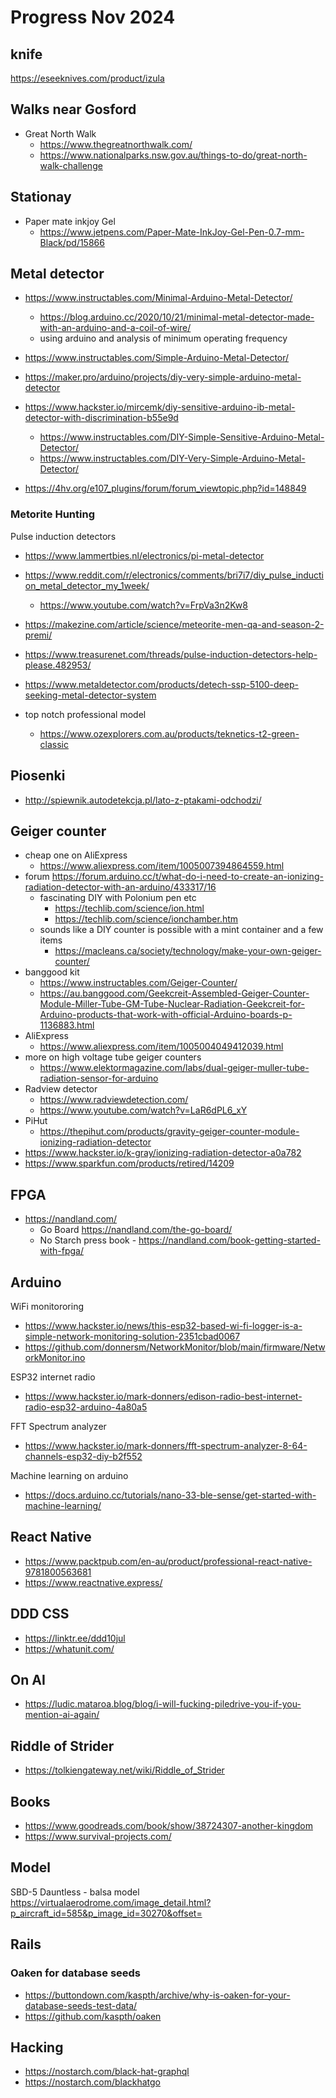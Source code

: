 # Progress Nov 2024

## knife

https://eseeknives.com/product/izula

## Walks near Gosford

- Great North Walk
    - https://www.thegreatnorthwalk.com/
    - https://www.nationalparks.nsw.gov.au/things-to-do/great-north-walk-challenge

## Stationay

- Paper mate inkjoy Gel
    - https://www.jetpens.com/Paper-Mate-InkJoy-Gel-Pen-0.7-mm-Black/pd/15866

## Metal detector

- https://www.instructables.com/Minimal-Arduino-Metal-Detector/
    - https://blog.arduino.cc/2020/10/21/minimal-metal-detector-made-with-an-arduino-and-a-coil-of-wire/
    - using arduino and analysis of minimum operating frequency
- https://www.instructables.com/Simple-Arduino-Metal-Detector/
- https://maker.pro/arduino/projects/diy-very-simple-arduino-metal-detector
- https://www.hackster.io/mircemk/diy-sensitive-arduino-ib-metal-detector-with-discrimination-b55e9d
    - https://www.instructables.com/DIY-Simple-Sensitive-Arduino-Metal-Detector/
    - https://www.instructables.com/DIY-Very-Simple-Arduino-Metal-Detector/

- https://4hv.org/e107_plugins/forum/forum_viewtopic.php?id=148849

### Metorite Hunting

Pulse induction detectors
- https://www.lammertbies.nl/electronics/pi-metal-detector
- https://www.reddit.com/r/electronics/comments/bri7i7/diy_pulse_induction_metal_detector_my_1week/
    - https://www.youtube.com/watch?v=FrpVa3n2Kw8
- https://makezine.com/article/science/meteorite-men-qa-and-season-2-premi/
- https://www.treasurenet.com/threads/pulse-induction-detectors-help-please.482953/

- https://www.metaldetector.com/products/detech-ssp-5100-deep-seeking-metal-detector-system

- top notch professional model
    - https://www.ozexplorers.com.au/products/teknetics-t2-green-classic


## Piosenki

- http://spiewnik.autodetekcja.pl/lato-z-ptakami-odchodzi/

## Geiger counter

- cheap one on AliExpress
    - https://www.aliexpress.com/item/1005007394864559.html
- forum https://forum.arduino.cc/t/what-do-i-need-to-create-an-ionizing-radiation-detector-with-an-arduino/433317/16
    - fascinating DIY with Polonium pen etc
        - https://techlib.com/science/ion.html
        - https://techlib.com/science/ionchamber.htm
    - sounds like a DIY counter is possible with a mint container and a few
      items 
        - https://macleans.ca/society/technology/make-your-own-geiger-counter/
- banggood kit
    - https://www.instructables.com/Geiger-Counter/
    - https://au.banggood.com/Geekcreit-Assembled-Geiger-Counter-Module-Miller-Tube-GM-Tube-Nuclear-Radiation-Geekcreit-for-Arduino-products-that-work-with-official-Arduino-boards-p-1136883.html
- AliExpress
    - https://www.aliexpress.com/item/1005004049412039.html
- more on high voltage tube geiger counters
    - https://www.elektormagazine.com/labs/dual-geiger-muller-tube-radiation-sensor-for-arduino
- Radview detector
    - https://www.radviewdetection.com/
    - https://www.youtube.com/watch?v=LaR6dPL6_xY
- PiHut
    - https://thepihut.com/products/gravity-geiger-counter-module-ionizing-radiation-detector
- https://www.hackster.io/k-gray/ionizing-radiation-detector-a0a782
- https://www.sparkfun.com/products/retired/14209

## FPGA

- https://nandland.com/
    - Go Board https://nandland.com/the-go-board/
    - No Starch press book - https://nandland.com/book-getting-started-with-fpga/

## Arduino

WiFi monitororing
- https://www.hackster.io/news/this-esp32-based-wi-fi-logger-is-a-simple-network-monitoring-solution-2351cbad0067
- https://github.com/donnersm/NetworkMonitor/blob/main/firmware/NetworkMonitor.ino

ESP32 internet radio
- https://www.hackster.io/mark-donners/edison-radio-best-internet-radio-esp32-arduino-4a80a5

FFT Spectrum analyzer
- https://www.hackster.io/mark-donners/fft-spectrum-analyzer-8-64-channels-esp32-diy-b2f552

Machine learning on arduino
- https://docs.arduino.cc/tutorials/nano-33-ble-sense/get-started-with-machine-learning/

## React Native

- https://www.packtpub.com/en-au/product/professional-react-native-9781800563681
- https://www.reactnative.express/

## DDD CSS

- https://linktr.ee/ddd10jul
- https://whatunit.com/

## On AI

- https://ludic.mataroa.blog/blog/i-will-fucking-piledrive-you-if-you-mention-ai-again/

## Riddle of Strider

- https://tolkiengateway.net/wiki/Riddle_of_Strider

## Books

- https://www.goodreads.com/book/show/38724307-another-kingdom
- https://www.survival-projects.com/

## Model

SBD-5 Dauntless - balsa model
https://virtualaerodrome.com/image_detail.html?p_aircraft_id=585&p_image_id=30270&offset=

## Rails

### Oaken for database seeds

- https://buttondown.com/kaspth/archive/why-is-oaken-for-your-database-seeds-test-data/
- https://github.com/kaspth/oaken


## Hacking

- https://nostarch.com/black-hat-graphql
- https://nostarch.com/blackhatgo
